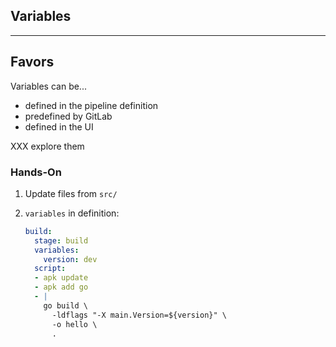 <!-- .slide: id="gitlab_variables" class="vertical-center" -->

<i class="fa-duotone fa-square-root-variable fa-8x fa-duotone-colors" style="float: right; color: grey;"></i>

## Variables

---

## Favors

Variables can be...

- defined in the pipeline definition
- predefined by GitLab
- defined in the UI

XXX explore them

### Hands-On

1. Update files from `src/`
1. `variables` in definition:

    ```yaml
    build:
      stage: build
      variables:
        version: dev
      script:
      - apk update
      - apk add go
      - |
        go build \
          -ldflags "-X main.Version=${version}" \
          -o hello \
          .
    ```
